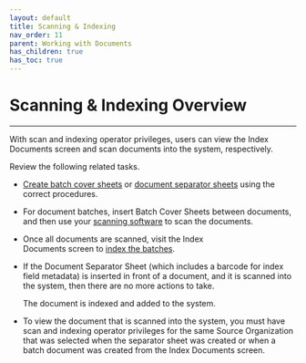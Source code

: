 ```yaml
---
layout: default
title: Scanning & Indexing
nav_order: 11
parent: Working with Documents
has_children: true
has_toc: true
---
```

# Scanning & Indexing Overview
---
With scan and indexing operator privileges, users can view the Index Documents screen and scan documents into the system, respectively.

Review the following related tasks.

- [Create batch cover sheets](/docs/special-user-privileges/scanning-and-indexing#creating-document-separator-cover-sheets) or [document separator sheets](/docs/special-user-privileges/scanning-and-indexing#creating-document-batch-cover-sheets) using the correct procedures.
    
- For document batches, insert Batch Cover Sheets between documents, and then use your [scanning software](/docs/special-user-privileges/scanning-and-indexing#using-theQActionscan-application) to scan the documents.
    
- Once all documents are scanned, visit the Index Documents screen to [index the batches](/docs/special-user-privileges/scanning-and-indexing#index-documents-screen).
    
- If the Document Separator Sheet (which includes a barcode for index field metadata) is inserted in front of a document, and it is scanned into the system, then there are no more actions to take.
    
    The document is indexed and added to the system.
    
- To view the document that is scanned into the system, you must have scan and indexing operator privileges for the same Source Organization that was selected when the separator sheet was created or when a batch document was created from the Index Documents screen.